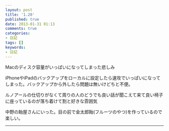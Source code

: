 ```yaml
---
layout: post
title: '1.20'
published: true
date: 2013-01-31 01:13
comments: true
categories:
- 日記
tags: []
keywords:
- 日記
---
```

Macのディスク容量がいっぱいになってしまった悲しみ

iPhoneやiPadのバックアップをローカルに設定したら速攻でいっぱいになってしまった。バックアップから外したら問題は無いけどちと不便。

ルノアールの仕切りがなくて周りの人のどうでも良い話が聞こえて来て良い椅子に座っているのが落ち着けて割と好きな雰囲気

中野の飴屋さんにいった。目の前で金太郎飴(フルーツのやつ)を作っているので楽しい。

---

